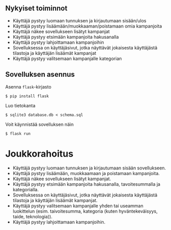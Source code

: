 ## Nykyiset toiminnot
* Käyttäjä pystyy luomaan tunnuksen ja kirjautumaan sisään/ulos
* Käyttäjä pystyy lisäämään/muokkaaman/poistamaan omia kampanjoita
* Käyttäjä näkee sovellukseen lisätyt kampanjat
* Käyttäjä pystyy etsimään kampanjoita hakusanalla
* Käyttäjä pystyy lahjoittamaan kampanjoihin
* Sovelluksessa on käyttäjäsivut, jotka näyttävät jokaisesta käyttäjästä tilastoja ja käyttäjän lisäämät kampanjat
* Käyttäjä pystyy valitsemaan kampanjalle kategorian

## Sovelluksen asennus

Asenna `flask`-kirjasto

```
$ pip install flask
```

Luo tietokanta

```
$ sqlite3 database.db < schema.sql
```

Voit käynnistää sovelluksen näin

```
$ flask run
```

# Joukkorahoitus

* Käyttäjä pystyy luomaan tunnuksen ja kirjautumaan sisään sovellukseen.
* Käyttäjä pystyy lisäämään, muokkaamaan ja poistamaan kampanjoita.
* Käyttäjä näkee sovellukseen lisätyt kampanjat.
* Käyttäjä pystyy etsimään kampanjoita hakusanalla, tavoitesummalla ja kategorialla.
* Sovelluksessa on käyttäjäsivut, jotka näyttävät jokaisesta käyttäjästä tilastoja ja käyttäjän lisäämät kampanjat.
* Käyttäjä pystyy valitsemaan kampanjalle yhden tai useamman luokittelun (esim. taivoitesumma, kategoria (kuten hyväntekeväisyys, taide, teknologia)).
* Käyttäjä pystyy lahjoittamaan kampanjoihin.
